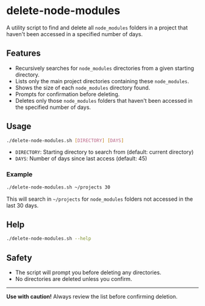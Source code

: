 # delete-node-modules

A utility script to find and delete all `node_modules` folders in a project that haven't been accessed in a specified number of days.

## Features
- Recursively searches for `node_modules` directories from a given starting directory.
- Lists only the main project directories containing these `node_modules`.
- Shows the size of each `node_modules` directory found.
- Prompts for confirmation before deleting.
- Deletes only those `node_modules` folders that haven't been accessed in the specified number of days.

## Usage

```sh
./delete-node-modules.sh [DIRECTORY] [DAYS]
```

- `DIRECTORY`: Starting directory to search from (default: current directory)
- `DAYS`: Number of days since last access (default: 45)

### Example

```sh
./delete-node-modules.sh ~/projects 30
```
This will search in `~/projects` for `node_modules` folders not accessed in the last 30 days.

## Help

```sh
./delete-node-modules.sh --help
```

## Safety
- The script will prompt you before deleting any directories.
- No directories are deleted unless you confirm.

---

**Use with caution!** Always review the list before confirming deletion. 